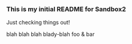 ### This is my initial README for Sandbox2

Just checking things out!

blah blah blah blady-blah
foo & bar
